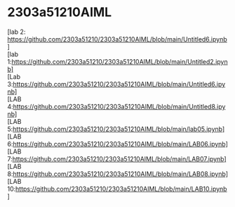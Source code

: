 # 2303a51210AIML
[lab 2: https://github.com/2303a51210/2303a51210AIML/blob/main/Untitled6.ipynb]                         
[lab 1:https://github.com/2303a51210/2303a51210AIML/blob/main/Untitled2.ipynb]         
[Lab 3:https://github.com/2303a51210/2303a51210AIML/blob/main/Untitled6.ipynb]            
[LAB 4:https://github.com/2303a51210/2303a51210AIML/blob/main/Untitled8.ipynb]      
[LAB 5:https://github.com/2303a51210/2303a51210AIML/blob/main/lab05.ipynb]          
[LAB 6:https://github.com/2303a51210/2303a51210AIML/blob/main/LAB06.ipynb]     
[LAB 7:https://github.com/2303a51210/2303a51210AIML/blob/main/LAB07.ipynb]      
[LAB 8:https://github.com/2303a51210/2303a51210AIML/blob/main/LAB08.ipynb]       
[LAB 10:https://github.com/2303a51210/2303a51210AIML/blob/main/LAB10.ipynb]

